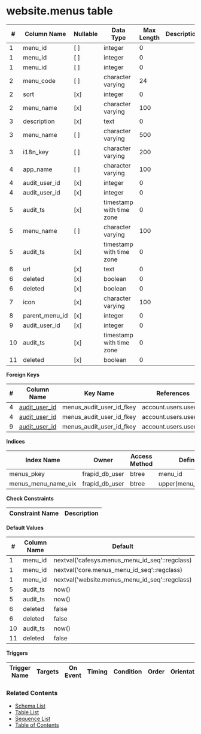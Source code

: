 # website.menus table



| # | Column Name | Nullable | Data Type | Max Length | Description |
| --- | --- | --- | --- | --- | --- |
| 1 | menu_id | [ ] | integer | 0 |  |
| 1 | menu_id | [ ] | integer | 0 |  |
| 1 | menu_id | [ ] | integer | 0 |  |
| 2 | menu_code | [ ] | character varying | 24 |  |
| 2 | sort | [x] | integer | 0 |  |
| 2 | menu_name | [x] | character varying | 100 |  |
| 3 | description | [x] | text | 0 |  |
| 3 | menu_name | [ ] | character varying | 500 |  |
| 3 | i18n_key | [ ] | character varying | 200 |  |
| 4 | app_name | [ ] | character varying | 100 |  |
| 4 | audit_user_id | [x] | integer | 0 |  |
| 4 | audit_user_id | [x] | integer | 0 |  |
| 5 | audit_ts | [x] | timestamp with time zone | 0 |  |
| 5 | menu_name | [ ] | character varying | 100 |  |
| 5 | audit_ts | [x] | timestamp with time zone | 0 |  |
| 6 | url | [x] | text | 0 |  |
| 6 | deleted | [x] | boolean | 0 |  |
| 6 | deleted | [x] | boolean | 0 |  |
| 7 | icon | [x] | character varying | 100 |  |
| 8 | parent_menu_id | [x] | integer | 0 |  |
| 9 | audit_user_id | [x] | integer | 0 |  |
| 10 | audit_ts | [x] | timestamp with time zone | 0 |  |
| 11 | deleted | [x] | boolean | 0 |  |



**Foreign Keys**

| # | Column Name | Key Name | References |
| --- | --- | --- | --- |
| 4 | [audit_user_id](../account/users.md) | menus_audit_user_id_fkey | account.users.user_id |
| 4 | [audit_user_id](../account/users.md) | menus_audit_user_id_fkey | account.users.user_id |
| 9 | [audit_user_id](../account/users.md) | menus_audit_user_id_fkey | account.users.user_id |



**Indices**

| Index Name | Owner | Access Method | Definition | Description |
| --- | --- | --- | --- | --- |
| menus_pkey | frapid_db_user | btree | menu_id |  |
| menus_menu_name_uix | frapid_db_user | btree | upper(menu_name::text) |  |



**Check Constraints**

| Constraint Name | Description |
| --- | --- |



**Default Values**

| # | Column Name | Default |
| --- | --- | --- |
| 1 | menu_id | nextval('cafesys.menus_menu_id_seq'::regclass) |
| 1 | menu_id | nextval('core.menus_menu_id_seq'::regclass) |
| 1 | menu_id | nextval('website.menus_menu_id_seq'::regclass) |
| 5 | audit_ts | now() |
| 5 | audit_ts | now() |
| 6 | deleted | false |
| 6 | deleted | false |
| 10 | audit_ts | now() |
| 11 | deleted | false |


**Triggers**

| Trigger Name | Targets | On Event | Timing | Condition | Order | Orientation | Description |
| --- | --- | --- | --- | --- | --- | --- | --- |


### Related Contents
* [Schema List](../../schemas.md)
* [Table List](../../tables.md)
* [Sequence List](../../sequences.md)
* [Table of Contents](../../README.md)

